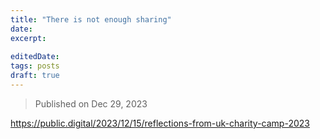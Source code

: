 ```yaml
---
title: "There is not enough sharing"
date: 
excerpt: 
 
editedDate:
tags: posts
draft: true
---
```


> Published on Dec 29, 2023

https://public.digital/2023/12/15/reflections-from-uk-charity-camp-2023
